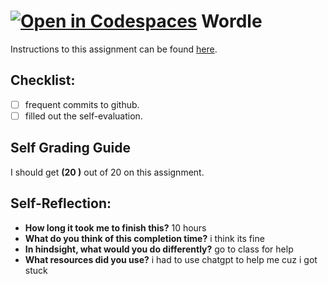 [![Open in Codespaces](https://classroom.github.com/assets/launch-codespace-7f7980b617ed060a017424585567c406b6ee15c891e84e1186181d67ecf80aa0.svg)](https://classroom.github.com/open-in-codespaces?assignment_repo_id=14088215)
Wordle
===================================

Instructions to this assignment can be found [here](https://it3049c.github.io/Assignments/3.Rock_Paper_Scissors/).

## Checklist:
- [ ] frequent commits to github.
- [ ] filled out the self-evaluation.

## Self Grading Guide
<!--- Update the following line with your self-grade --->
<!--- Check the Rubric on Canvas for a guideline --->

I should get **(20 )** out of 20 on this assignment.

## Self-Reflection:
- **How long it took me to finish this?**
10 hours
- **What do you think of this completion time?**
i think its fine
- **In hindsight, what would you do differently?**
go to class for help 
- **What resources did you use?**
 i had to use chatgpt to help me cuz i got stuck